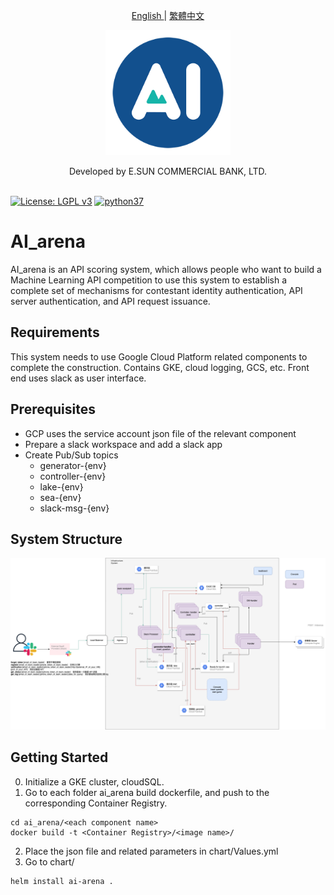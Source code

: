 <p align="center">
  <a href="./README.md"> English </a> | <a href="./README.zh-TW.md"> 繁體中文


<p align="center">
  <target="_blank">
    <img alt="ESUN AI" width="200" src="./images/esunai.png">
  </a>
</p>

<p align="center">
  Developed by E.SUN COMMERCIAL BANK, LTD.
  <br>
  <br>
</p>


[![License: LGPL v3](https://img.shields.io/badge/License-LGPL_v3-blue.svg)](https://www.gnu.org/licenses/lgpl-3.0)
[![python37](https://img.shields.io/badge/python-3.7-blue.svg)](https://www.python.org/downloads/release/python-370/)


# AI_arena

AI_arena is an API scoring system, which allows people who want to build a Machine Learning API competition to use this system to establish a complete set of mechanisms for contestant identity authentication, API server authentication, and API request issuance.

## Requirements
This system needs to use Google Cloud Platform related components to complete the construction. Contains GKE, cloud logging, GCS, etc.
Front end uses slack as user interface.

## Prerequisites
- GCP uses the service account json file of the relevant component
- Prepare a slack workspace and add a slack app
- Create Pub/Sub topics
  - generator-{env}
  - controller-{env}
  - lake-{env}
  - sea-{env}
  - slack-msg-{env}


## System Structure
![infra](images/infra.png)
## Getting Started
0. Initialize a GKE cluster, cloudSQL.
1. Go to each folder ai_arena build dockerfile, and push to the corresponding Container Registry.

```
cd ai_arena/<each component name>
docker build -t <Container Registry>/<image name>/
```
2. Place the json file and related parameters in chart/Values.yml
3. Go to chart/
```
helm install ai-arena .
```
